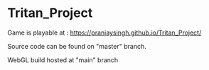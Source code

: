 # Tritan_Project

Game is playable at : https://pranjaysingh.github.io/Tritan_Project/

Source code can be found on "master" branch.

WebGL build hosted at "main" branch
